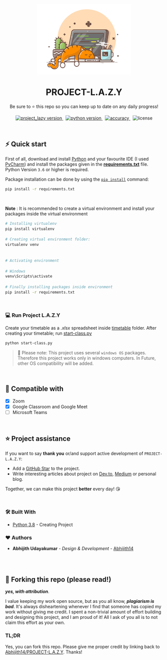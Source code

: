 <p align="center">
<img src='readme_assets/logo.png' align="center" width=300>
</p>
<h1 align="center">
  PROJECT-L.A.Z.Y
</h1>

<p align="center">
  Be sure to ⭐ this repo so you can keep up to date on any daily progress!
</p>

<p align="center">
<a href="https://github.com/Abhijith14/Cowin-Scrape/" target="_blank">
    <img src="https://img.shields.io/badge/version-v1.1.5-blue?style=for-the-badge&logo=none" alt="project_lazy version" />
</a>&nbsp;
<a href="https://www.python.org/" target="_blank">
    <img src="https://img.shields.io/badge/PYTHON-3.6+-00ADD8?style=for-the-badge&logo=python" alt="python version" />
</a>&nbsp;
<a href="https://github.com/Abhijith14/Cowin-Scrape/" target="_blank">
    <img src="https://img.shields.io/badge/Project Type-Automation-success?style=for-the-badge&logo=none" alt="accuracy" />
</a>&nbsp;
<img src="https://img.shields.io/badge/license-GNU v3.0-red?style=for-the-badge&logo=none" alt="license" />
</p>

<br>

## ⚡️ Quick start

First of all, download and install [Python](https://www.python.org/downloads/) and your favourite IDE (I used [PyCharm](https://www.jetbrains.com/pycharm/download/#section=windows)) and install the packages given in the **[requirements.txt](requirements.txt)** file. Python Version `3.6` or higher is required.

Package installation can be done by using the [`pip install`](https://www.geeksforgeeks.org/how-to-install-pip-on-windows/) command:

```bash
pip install -r requirements.txt
```
<br>

**Note** : It is recommended to create a virtual environment and install your packages inside the virtual environment

```bash
# Installing virtualenv
pip install virtualenv

# Creating virtual environment folder:
virtualenv venv


# Activating environment

# Windows
venv\Scripts\activate

# Finally installing packages inside environment
pip install -r requirements.txt
```

<br>

### 💻 Run Project L.A.Z.Y

Create your timetable as a *.xlsx* spreadsheet inside [timetable](TimeTable/) folder. After creating your timetable; run [start-class.py](start-class.py)

```bash
python start-class.py
```

> 🔔 Please note: This project uses several `windows OS` packages. Therefore this project works only in windows computers. In Future, other OS compatibility will be added.

<br>

## 🔧 Compatible with

- [x] Zoom
- [x] Google Classroom and Google Meet
- [ ] Microsoft Teams

<br>

## ⭐️ Project assistance

If you want to say **thank you** or/and support active development of `PROJECT-L.A.Z.Y`:

- Add a [GitHub Star](https://github.com/Abhijith14/Cowin-Scrape) to the project.
- Write interesting articles about project on [Dev.to](https://dev.to/), [Medium](https://medium.com/) or personal blog.

Together, we can make this project **better** every day! 😘

<br>

### 🛠️ Built With

* [Python 3.8](https://www.python.org/) - Creating Project


### ❤️ Authors

* **Abhijith Udayakumar** - *Design & Development* - [Abhijith14](https://github.com/Abhijith14)

<br>
<br>

## 🚨 Forking this repo (please read!)

_**yes, with attribution**_.

I value keeping my work open source, but as you all know, _**plagiarism is bad**_. It's always disheartening whenever I find that someone has copied my work without giving me credit. I spent a non-trivial amount of effort building and designing this project, and I am proud of it! All I ask of you all is to not claim this effort as your own.


### TL;DR

Yes, you can fork this repo. Please give me proper credit by linking back to [Abhijith14/PROJECT-L.A.Z.Y](https://github.com/Abhijith14/PROJECT-L.A.Z.Y). Thanks!
